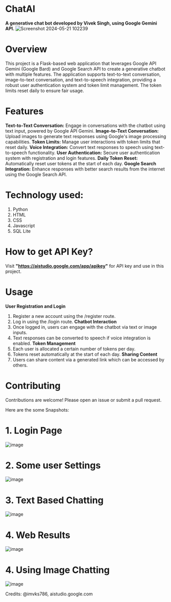 # ChatAI
**A generative chat bot developed by Vivek Singh, using Google Gemini API.**
![Screenshot 2024-05-21 102239](https://github.com/imvks786/ChatAI/assets/56357173/b5e59dc6-f62f-480e-ae0d-aa5a1e6890d3)

# Overview
This project is a Flask-based web application that leverages Google API Gemini (Google Bard) and Google Search API to create a generative chatbot with multiple features. The application supports text-to-text conversation, image-to-text conversation, and text-to-speech integration, providing a robust user authentication system and token limit management. The token limits reset daily to ensure fair usage.

# Features
**Text-to-Text Conversation:** Engage in conversations with the chatbot using text input, powered by Google API Gemini.
**Image-to-Text Conversation:** Upload images to generate text responses using Google's image processing capabilities.
**Token Limits:** Manage user interactions with token limits that reset daily.
**Voice Integration:** Convert text responses to speech using text-to-speech functionality.
**User Authentication:** Secure user authentication system with registration and login features.
**Daily Token Reset:** Automatically reset user tokens at the start of each day.
**Google Search Integration:** Enhance responses with better search results from the internet using the Google Search API.

# Technology used:
1. Python
2. HTML
3. CSS
4. Javascript
5. SQL Lite

# How to get API Key?
Visit **"https://aistudio.google.com/app/apikey"** for API key and use in this project.

# Usage
**User Registration and Login**
1. Register a new account using the /register route.
2. Log in using the /login route.
**Chatbot Interaction**
1. Once logged in, users can engage with the chatbot via text or image inputs.
2. Text responses can be converted to speech if voice integration is enabled.
**Token Management**
1. Each user is allocated a certain number of tokens per day.
2. Tokens reset automatically at the start of each day.
**Sharing Content**
1. Users can share content via a generated link which can be accessed by others.

# Contributing
Contributions are welcome! Please open an issue or submit a pull request.

Here are the some Snapshots:
# 1. Login Page
![image](https://github.com/imvks786/ChatAI/assets/56357173/4f6866aa-0d2b-40e1-82c9-ebb1d50b43d1)

# 2. Some user Settings
![image](https://github.com/imvks786/ChatAI/assets/56357173/fa9b2879-8afe-407d-aeb5-d24f546cca58)

# 3. Text Based Chatting
![image](https://github.com/imvks786/ChatAI/assets/56357173/48e441a3-610a-41e0-a1e9-7f97e98d6a2a)

# 4. Web Results
![image](https://github.com/imvks786/ChatAI/assets/56357173/14ed5b53-3de0-4ce3-8b38-c463ede5f65e)

# 4. Using Image Chatting
![image](https://github.com/imvks786/ChatAI/assets/56357173/a59f4a59-8eb8-4f25-953c-600c27a617b4)

Credits:
@imvks786, aistudio.google.com
